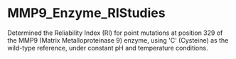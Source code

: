 # MMP9_Enzyme_RIStudies
Determined the Reliability Index (RI) for point mutations at position 329 of the MMP9 (Matrix Metalloproteinase 9) enzyme, using 'C' (Cysteine) as the wild-type reference, under constant pH and temperature conditions.
